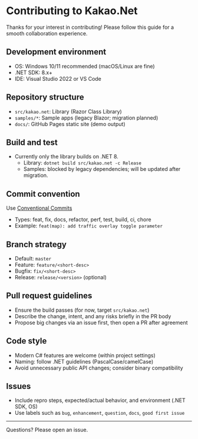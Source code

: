 # Contributing to Kakao.Net

Thanks for your interest in contributing! Please follow this guide for a smooth collaboration experience.

## Development environment
- OS: Windows 10/11 recommended (macOS/Linux are fine)
- .NET SDK: 8.x+
- IDE: Visual Studio 2022 or VS Code

## Repository structure
- `src/kakao.net`: Library (Razor Class Library)
- `samples/*`: Sample apps (legacy Blazor; migration planned)
- `docs/`: GitHub Pages static site (demo output)

## Build and test
- Currently only the library builds on .NET 8.
  - Library: `dotnet build src/kakao.net -c Release`
  - Samples: blocked by legacy dependencies; will be updated after migration.

## Commit convention
Use [Conventional Commits](https://www.conventionalcommits.org/)
- Types: feat, fix, docs, refactor, perf, test, build, ci, chore
- Example: `feat(map): add traffic overlay toggle parameter`

## Branch strategy
- Default: `master`
- Feature: `feature/<short-desc>`
- Bugfix: `fix/<short-desc>`
- Release: `release/<version>` (optional)

## Pull request guidelines
- Ensure the build passes (for now, target `src/kakao.net`)
- Describe the change, intent, and any risks briefly in the PR body
- Propose big changes via an issue first, then open a PR after agreement

## Code style
- Modern C# features are welcome (within project settings)
- Naming: follow .NET guidelines (PascalCase/camelCase)
- Avoid unnecessary public API changes; consider binary compatibility

## Issues
- Include repro steps, expected/actual behavior, and environment (.NET SDK, OS)
- Use labels such as `bug`, `enhancement`, `question`, `docs`, `good first issue`

---
Questions? Please open an issue.
